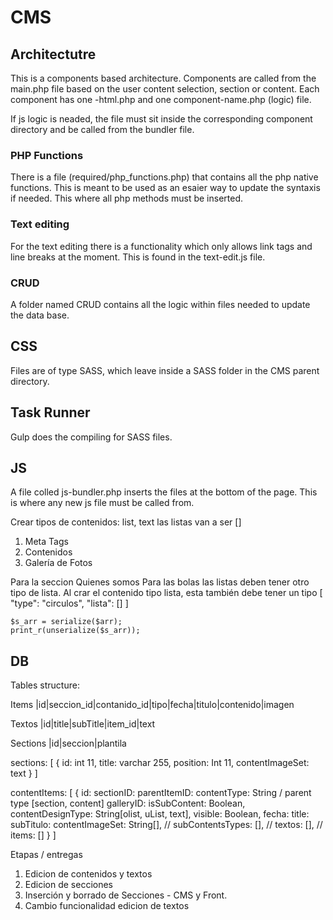
# CMS

## Architectutre
This is a components based architecture.
Components are called from the main.php file based on the user content selection, section or content.
Each component has one -html.php and one component-name.php (logic) file.

If js logic is neaded, the file must sit inside the corresponding component directory and be called from the bundler file.

### PHP Functions
There is a file (required/php_functions.php) that contains all the php native functions. This is meant to be used as an esaier way to update the syntaxis if needed.
This where all php methods must be inserted.

### Text editing
For the text editing there is a functionality which only allows link tags and line breaks at the moment. This is found in the text-edit.js file.

### CRUD
A folder named CRUD contains all the logic within files needed to update the data base.

## CSS
Files are of type SASS, which leave inside a SASS folder in the CMS parent directory.

## Task Runner
Gulp does the compiling for SASS files.

## JS
A file colled js-bundler.php inserts the files at the bottom of the page. This is where any new js file must be called from.

Crear tipos de contenidos: list, text
 las listas van a ser []

1. Meta Tags
2. Contenidos
3. Galería de Fotos

Para la seccion Quienes somos
Para las bolas las listas deben tener otro tipo de lista. Al crar el contenido tipo lista,
esta también debe tener
un tipo
    [
        "type": "circulos",
        "lista": []
    ]

    $s_arr = serialize($arr);
    print_r(unserialize($s_arr));

## DB
Tables structure:

Items
|id|seccion_id|contanido_id|tipo|fecha|titulo|contenido|imagen

Textos
|id|title|subTitle|item_id|text

Sections
|id|seccion|plantila

sections: [
    {
        id: int 11,
        title: varchar 255,
        position: Int 11,
        contentImageSet: text
    }
]

contentItems: [
    {
        id:
        sectionID:
        parentItemID:
        contentType: String / parent type [section, content]
        galleryID:
        isSubContent: Boolean,
        contentDesignType: String[olist, uList, text],
        visible: Boolean,
        fecha:
        title:
        subTitulo:
        contentImageSet: String[],
        // subContentsTypes: [],
        // textos: [],
        // items: []
    }
]


Etapas / entregas
1. Edicion de contenidos y textos
2. Edicion de secciones
3. Inserción y borrado de Secciones - CMS y Front.
4. Cambio funcionalidad edicion de textos
